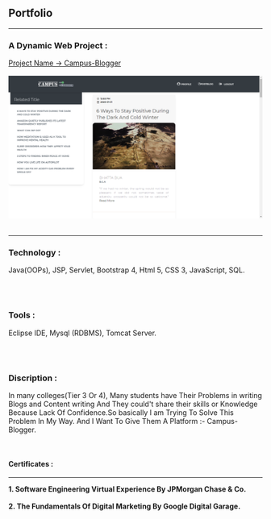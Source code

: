## Portfolio

---

### A Dynamic Web Project :

[Project Name -> Campus-Blogger](https://github.com/Me-SanjayMehra-27/Campus-Blogger)
<br><br>
<img src="images/Screenshot (99).png?raw=true"/>
<br><br>

---

### Technology :
<p> Java(OOPs), JSP, Servlet, Bootstrap 4, Html 5, CSS 3, JavaScript, SQL. </p>
<br><br>

### Tools :
<p> Eclipse IDE, Mysql (RDBMS), Tomcat Server. </p>
  
<br><br>

### Discription :
<p> In many colleges(Tier 3 Or 4), Many students have Their Problems in writing Blogs and Content writing And They could't share their skills or Knowledge Because Lack Of Confidence.So basically I am Trying To Solve This Problem In My Way. And I Want To Give Them A Platform :-
Campus-Blogger. <p>
 <br>
  
<h4>Certificates : </h4>

 ---

<p><b>1. Software Engineering Virtual Experience By
       JPMorgan Chase & Co.</b><br><br>
 <b>2. The Fundamentals Of Digital Marketing By
       Google Digital Garage.</b></p>
<!-- Remove above link if you don't want to attibute -->
